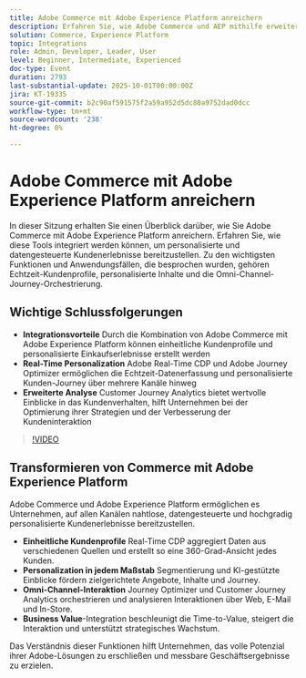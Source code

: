 ```yaml
---
title: Adobe Commerce mit Adobe Experience Platform anreichern
description: Erfahren Sie, wie Adobe Commerce und AEP mithilfe erweiterter Analysen Echtzeit-Personalisierung, einheitliche Profile und Omni-Channel-Journey bereitstellen.
solution: Commerce, Experience Platform
topic: Integrations
role: Admin, Developer, Leader, User
level: Beginner, Intermediate, Experienced
doc-type: Event
duration: 2793
last-substantial-update: 2025-10-01T00:00:00Z
jira: KT-19335
source-git-commit: b2c90af591575f2a59a952d5dc80a9752dad0dcc
workflow-type: tm+mt
source-wordcount: '238'
ht-degree: 0%

---
```



# Adobe Commerce mit Adobe Experience Platform anreichern

In dieser Sitzung erhalten Sie einen Überblick darüber, wie Sie Adobe Commerce mit Adobe Experience Platform anreichern. Erfahren Sie, wie diese Tools integriert werden können, um personalisierte und datengesteuerte Kundenerlebnisse bereitzustellen. Zu den wichtigsten Funktionen und Anwendungsfällen, die besprochen wurden, gehören Echtzeit-Kundenprofile, personalisierte Inhalte und die Omni-Channel-Journey-Orchestrierung.

## Wichtige Schlussfolgerungen

* **Integrationsvorteile** Durch die Kombination von Adobe Commerce mit Adobe Experience Platform können einheitliche Kundenprofile und personalisierte Einkaufserlebnisse erstellt werden
* **Real-Time Personalization** Adobe Real-Time CDP und Adobe Journey Optimizer ermöglichen die Echtzeit-Datenerfassung und personalisierte Kunden-Journey über mehrere Kanäle hinweg
* **Erweiterte Analyse** Customer Journey Analytics bietet wertvolle Einblicke in das Kundenverhalten, hilft Unternehmen bei der Optimierung ihrer Strategien und der Verbesserung der Kundeninteraktion

>[!VIDEO](https://video.tv.adobe.com/v/3475428/?learn=on&enablevpops)

## Transformieren von Commerce mit Adobe Experience Platform

Adobe Commerce und Adobe Experience Platform ermöglichen es Unternehmen, auf allen Kanälen nahtlose, datengesteuerte und hochgradig personalisierte Kundenerlebnisse bereitzustellen.

* **Einheitliche Kundenprofile** Real-Time CDP aggregiert Daten aus verschiedenen Quellen und erstellt so eine 360-Grad-Ansicht jedes Kunden.
* **Personalization in jedem Maßstab** Segmentierung und KI-gestützte Einblicke fördern zielgerichtete Angebote, Inhalte und Journey.
* **Omni-Channel-Interaktion** Journey Optimizer und Customer Journey Analytics orchestrieren und analysieren Interaktionen über Web, E-Mail und In-Store.
* **Business Value**-Integration beschleunigt die Time-to-Value, steigert die Interaktion und unterstützt strategisches Wachstum.

Das Verständnis dieser Funktionen hilft Unternehmen, das volle Potenzial ihrer Adobe-Lösungen zu erschließen und messbare Geschäftsergebnisse zu erzielen.
